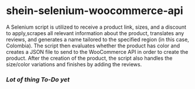 # shein-selenium-woocommerce-api

A Selenium script is utilized to receive a product link, sizes, and a discount to apply,scrapes all relevant information about the product, translates any reviews, and generates a name tailored to the specified region (in this case, Colombia). The script then evaluates whether the product has color and creates a JSON file to send to the WooCommerce API in order to create the product. After the creation of the product, the script also handles the size/color variations and finishes by adding the reviews.

### _Lot of thing To-Do yet_
